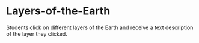 # Layers-of-the-Earth
Students click on different layers of the Earth and receive a text description of the layer they clicked.

